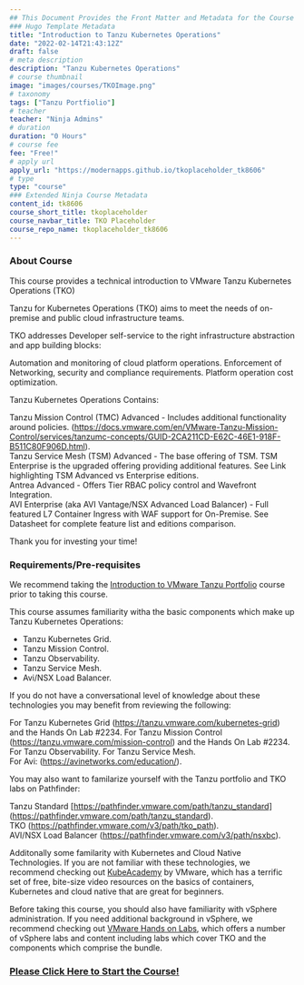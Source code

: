 ```yaml
---
## This Document Provides the Front Matter and Metadata for the Course Information page used in the modernapps.ninja homepage and the member profile page.
### Hugo Template Metadata
title: "Introduction to Tanzu Kubernetes Operations"
date: "2022-02-14T21:43:12Z"
draft: false
# meta description
description: "Tanzu Kubernetes Operations"
# course thumbnail
image: "images/courses/TKOImage.png"
# taxonomy
tags: ["Tanzu Portfiolio"]
# teacher
teacher: "Ninja Admins"
# duration
duration: "0 Hours"
# course fee
fee: "Free!"
# apply url
apply_url: "https://modernapps.github.io/tkoplaceholder_tk8606"
# type
type: "course"
### Extended Ninja Course Metadata
content_id: tk8606
course_short_title: tkoplaceholder
course_navbar_title: TKO Placeholder
course_repo_name: tkoplaceholder_tk8606
---  
```

  
  
### About Course

This course provides a technical introduction to VMware Tanzu Kubernetes Operations (TKO)  

Tanzu for Kubernetes Operations (TKO) aims to meet the needs of on-premise and public cloud infrastructure teams.    

TKO addresses Developer self-service to the right infrastructure abstraction and app building blocks:  

Automation and monitoring of cloud platform operations. 
Enforcement of Networking, security and compliance requirements. 
Platform operation cost optimization.  

Tanzu Kubernetes Operations Contains:    

Tanzu Mission Control (TMC) Advanced - Includes additional functionality around policies.  (https://docs.vmware.com/en/VMware-Tanzu-Mission-Control/services/tanzumc-concepts/GUID-2CA211CD-E62C-46E1-918F-B511C80F906D.html).  
Tanzu Service Mesh (TSM) Advanced - The base offering of TSM. TSM Enterprise is the upgraded offering providing additional features. See Link highlighting TSM Advanced vs Enterprise editions.   
Antrea Advanced - Offers Tier RBAC policy control and Wavefront Integration.   
AVI Enterprise (aka AVI Vantage/NSX Advanced Load Balancer) - Full featured L7 Container Ingress with WAF support for On-Premise. See Datasheet for complete feature list and editions comparison.  

Thank you for investing your time!  


### Requirements/Pre-requisites

We recommend taking the [Introduction to VMware Tanzu
Portfolio](https://lms.modernapps.ninja/courses/course-v1:modernapps+COU-TP6539+Perpetual/course/) course
prior to taking this course.  

This course assumes familiarity witha the basic components which make up Tanzu Kubernetes Operations:  
- Tanzu Kubernetes Grid. 
- Tanzu Mission Control. 
- Tanzu Observability. 
- Tanzu Service Mesh. 
- Avi/NSX Load Balancer. 

If you do not have a conversational level of knowledge about these technologies you may benefit from reviewing the following:   

For Tanzu Kubernetes Grid (https://tanzu.vmware.com/kubernetes-grid) and the Hands On Lab #2234. 
For Tanzu Mission Control (https://tanzu.vmware.com/mission-control) and the Hands On Lab #2234. 
For Tanzu Observability. 
For Tanzu Service Mesh.  
For Avi: (https://avinetworks.com/education/).  

You may also want to familarize yourself with the Tanzu portfolio and  TKO labs on Pathfinder:   

Tanzu Standard [https://pathfinder.vmware.com/path/tanzu_standard] (https://pathfinder.vmware.com/path/tanzu_standard).  
TKO (https://pathfinder.vmware.com/v3/path/tko_path).  
AVI/NSX Load Balancer (https://pathfinder.vmware.com/v3/path/nsxbc).  


Additonally some  familarity with  Kubernetes and Cloud Native
Technologies. If you are not familiar with these technologies, we
recommend checking out [KubeAcademy](https://kube.academy/) by VMware,
which has a terrific set of free, bite-size video resources on the
basics of containers, Kubernetes and cloud native that are great for
beginners.

Before taking this course, you should also have familiarity with vSphere
administration. If you need additional background in vSphere, we
recommend checking out [VMware Hands on Labs](https://hol.vmware.com),
which offers a number of vSphere labs and content including labs which cover TKO and the components which comprise the bundle.

### [Please Click Here to Start the Course!](https://modernapps.ninja/tkoplaceholder_tk8606/)
